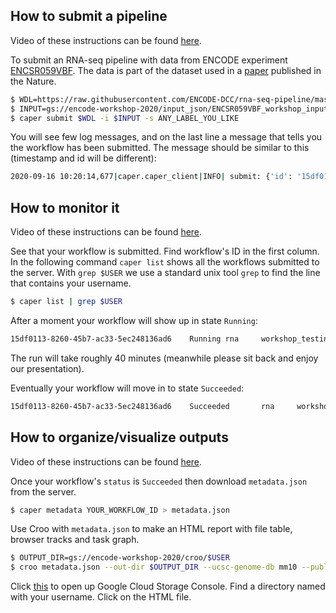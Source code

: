 ## How to submit a pipeline

Video of these instructions can be found [here](https://drive.google.com/file/d/1jXdqKlLdWXNf67yy5GtJbWSkEhBpNtOG/view).

To submit an RNA-seq pipeline with data from ENCODE experiment [ENCSR059VBF](https://www.encodeproject.org/experiments/ENCSR059VBF/). The data is part of the dataset used in a [paper](https://www.nature.com/articles/s41586-020-2536-x) published in the Nature.
```bash
$ WDL=https://raw.githubusercontent.com/ENCODE-DCC/rna-seq-pipeline/master/rna-seq-pipeline.wdl
$ INPUT=gs://encode-workshop-2020/input_json/ENCSR059VBF_workshop_input.json
$ caper submit $WDL -i $INPUT -s ANY_LABEL_YOU_LIKE
```

You will see few log messages, and on the last line a message that tells you the workflow has been submitted. The message should be similar to this (timestamp and id will be different):
```bash
2020-09-16 10:20:14,677|caper.caper_client|INFO| submit: {'id': '15df0113-8260-45b7-ac33-5ec248136ad6', 'status': 'Submitted'}
```

## How to monitor it

Video of these instructions can be found [here](https://drive.google.com/file/d/1_AkNthqUHpaLOs5hDtPm7B0Yx6iNDfFp/view).

See that  your workflow is submitted. Find workflow's ID in the first column. In the following command `caper list` shows all the workflows submitted to the server. With `grep $USER` we use a standard unix tool `grep` to find the line that contains your username.
```bash
$ caper list | grep $USER
```

After a moment your workflow will show up in state `Running`:
```bash
15df0113-8260-45b7-ac33-5ec248136ad6    Running rna     workshop_testing_otto   otaljo_gmail_com        None    2020-09-16T10:20:14.673Z
```

The run will take roughly 40 minutes (meanwhile please sit back and enjoy our presentation).

Eventually your workflow will move in to state `Succeeded`:
```bash
15df0113-8260-45b7-ac33-5ec248136ad6    Succeeded       rna     workshop_testing_otto   otaljo_gmail_com        None    2020-09-16T10:20:14.673Z
```

## How to organize/visualize outputs

Video of these instructions can be found [here](https://drive.google.com/file/d/1Jfm55PMhnZTm70H2c-lxEJ9KlMecipja/view?usp=sharing).

Once your workflow's `status` is `Succeeded` then download `metadata.json` from the server.
```bash
$ caper metadata YOUR_WORKFLOW_ID > metadata.json
```

Use Croo with `metadata.json` to make an HTML report with file table, browser tracks and task graph.
```bash
$ OUTPUT_DIR=gs://encode-workshop-2020/croo/$USER
$ croo metadata.json --out-dir $OUTPUT_DIR --ucsc-genome-db mm10 --public-gcs
```

Click [this](https://console.cloud.google.com/storage/browser/encode-workshop-2020/croo?project=encode-workshop) to open up Google Cloud Storage Console. Find a directory named with your username. Click on the HTML file.

